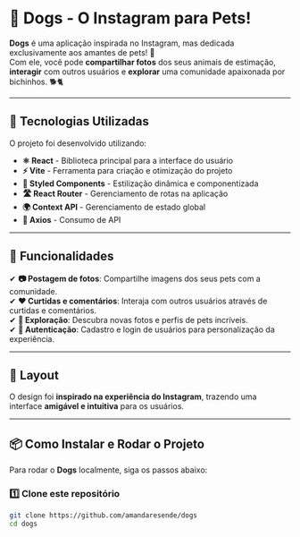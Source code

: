 # 🐶 Dogs - O Instagram para Pets!

**Dogs** é uma aplicação inspirada no Instagram, mas dedicada exclusivamente aos amantes de pets! 🐾  
Com ele, você pode **compartilhar fotos** dos seus animais de estimação, **interagir** com outros usuários e **explorar** uma comunidade apaixonada por bichinhos. 🐕🐈

---

## 🚀 Tecnologias Utilizadas

O projeto foi desenvolvido utilizando:

- **⚛ React** - Biblioteca principal para a interface do usuário  
- **⚡ Vite** - Ferramenta para criação e otimização do projeto  
- **💅 Styled Components** - Estilização dinâmica e componentizada  
- **🛣 React Router** - Gerenciamento de rotas na aplicação  
- **🌍 Context API** - Gerenciamento de estado global  
- **🔗 Axios** - Consumo de API  

---

## 📸 Funcionalidades

✔ **📷 Postagem de fotos**: Compartilhe imagens dos seus pets com a comunidade.  
✔ **❤️ Curtidas e comentários**: Interaja com outros usuários através de curtidas e comentários.  
✔ **🔎 Exploração**: Descubra novas fotos e perfis de pets incríveis.  
✔ **🔐 Autenticação**: Cadastro e login de usuários para personalização da experiência.  

---

## 🎨 Layout

O design foi **inspirado na experiência do Instagram**, trazendo uma interface **amigável e intuitiva** para os usuários.  

---

## 📦 Como Instalar e Rodar o Projeto

Para rodar o **Dogs** localmente, siga os passos abaixo:

### 1️⃣ Clone este repositório

```sh
git clone https://github.com/amandaresende/dogs
cd dogs
